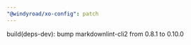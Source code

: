 ```yaml
---
"@windyroad/xo-config": patch
---
```


build(deps-dev): bump markdownlint-cli2 from 0.8.1 to 0.10.0
